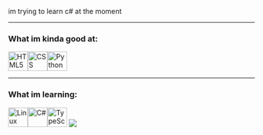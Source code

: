 im trying to learn c# at the moment

-- --
<!--Credits to Drominito for the idea-->
### What im kinda good at:
<img src="https://cdn.jsdelivr.net/gh/devicons/devicon/icons/html5/html5-original.svg" width="40" height="40" alt="HTML5"><img src="https://cdn.jsdelivr.net/gh/devicons/devicon/icons/css3/css3-original.svg" width="40" height="40" alt="CSS"><img src="https://cdn.jsdelivr.net/gh/devicons/devicon/icons/python/python-original.svg" width="40" height="40" alt="Python">
-- --
### What im learning:
<img src="https://cdn.jsdelivr.net/gh/devicons/devicon/icons/linux/linux-original.svg" width="40" height="40" alt="Linux"><img src="https://cdn.jsdelivr.net/gh/devicons/devicon/icons/csharp/csharp-original.svg" width="40" height="40" alt="C#"><img src="https://cdn.jsdelivr.net/gh/devicons/devicon/icons/typescript/typescript-original.svg" width="40" height="40" alt="TypeScript">
![](https://hit.yhype.me/github/profile?account_id=123008056)
